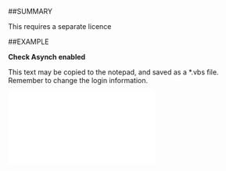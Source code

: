 

##SUMMARY


This requires a separate licence



##EXAMPLE

**Check Asynch enabled**

This text may be copied to the notepad, and saved as a *.vbs file. Remember to change the login information.

![](../../Examples/vbs/SOAssociate.IsAsynchEnabled.vbs.txt)





